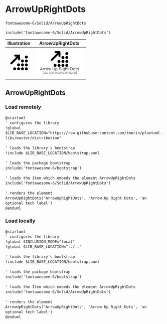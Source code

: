 # ArrowUpRightDots


```text
fontawesome-6/Solid/ArrowUpRightDots
```

```text
include('fontawesome-6/Solid/ArrowUpRightDots')
```



| Illustration | ArrowUpRightDots |
| :---: | :---: |
| ![illustration for Illustration](../../fontawesome-6/Solid/ArrowUpRightDots.png) | ![illustration for ArrowUpRightDots](../../fontawesome-6/Solid/ArrowUpRightDots.Local.png) |




## ArrowUpRightDots

### Load remotely
```plantuml
@startuml
' configures the library
!global $LIB_BASE_LOCATION="https://raw.githubusercontent.com/tmorin/plantuml-libs/master/distribution"

' loads the library's bootstrap
!include $LIB_BASE_LOCATION/bootstrap.puml

' loads the package bootstrap
include('fontawesome-6/bootstrap')

' loads the Item which embeds the element ArrowUpRightDots
include('fontawesome-6/Solid/ArrowUpRightDots')

' renders the element
ArrowUpRightDots('ArrowUpRightDots', 'Arrow Up Right Dots', 'an optional tech label')
@enduml
```

### Load locally
```plantuml
@startuml
' configures the library
!global $INCLUSION_MODE="local"
!global $LIB_BASE_LOCATION="../.."

' loads the library's bootstrap
!include $LIB_BASE_LOCATION/bootstrap.puml

' loads the package bootstrap
include('fontawesome-6/bootstrap')

' loads the Item which embeds the element ArrowUpRightDots
include('fontawesome-6/Solid/ArrowUpRightDots')

' renders the element
ArrowUpRightDots('ArrowUpRightDots', 'Arrow Up Right Dots', 'an optional tech label')
@enduml
```

